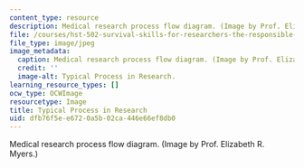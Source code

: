 ```yaml
---
content_type: resource
description: Medical research process flow diagram. (Image by Prof. Elizabeth R. Myers.)
file: /courses/hst-502-survival-skills-for-researchers-the-responsible-conduct-of-research-spring-2003/dfb76f5ee6720a5b02ca446e66ef8db0_hst-502s03.jpg
file_type: image/jpeg
image_metadata:
  caption: Medical research process flow diagram. (Image by Prof. Elizabeth R. Myers.)
  credit: ''
  image-alt: Typical Process in Research.
learning_resource_types: []
ocw_type: OCWImage
resourcetype: Image
title: Typical Process in Research
uid: dfb76f5e-e672-0a5b-02ca-446e66ef8db0
---
```

Medical research process flow diagram. (Image by Prof. Elizabeth R. Myers.)

